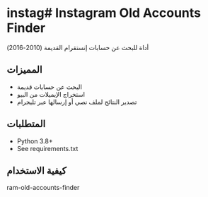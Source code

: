 # instag# Instagram Old Accounts Finder

أداة للبحث عن حسابات إنستقرام القديمة (2010-2016)

## المميزات
- البحث عن حسابات قديمة
- استخراج الإيميلات من البيو
- تصدير النتائج لملف نصي أو إرسالها عبر تليجرام

## المتطلبات
- Python 3.8+
- See requirements.txt

## كيفية الاستخدام
ram-old-accounts-finder

